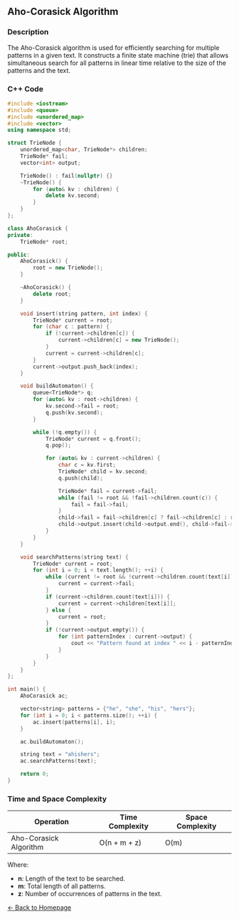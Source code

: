 ## Aho-Corasick Algorithm

### Description
The Aho-Corasick algorithm is used for efficiently searching for multiple patterns in a given text. It constructs a finite state machine (trie) that allows simultaneous search for all patterns in linear time relative to the size of the patterns and the text.

### C++ Code

```cpp
#include <iostream>
#include <queue>
#include <unordered_map>
#include <vector>
using namespace std;

struct TrieNode {
    unordered_map<char, TrieNode*> children;
    TrieNode* fail;
    vector<int> output;

    TrieNode() : fail(nullptr) {}
    ~TrieNode() {
        for (auto& kv : children) {
            delete kv.second;
        }
    }
};

class AhoCorasick {
private:
    TrieNode* root;

public:
    AhoCorasick() {
        root = new TrieNode();
    }

    ~AhoCorasick() {
        delete root;
    }

    void insert(string pattern, int index) {
        TrieNode* current = root;
        for (char c : pattern) {
            if (!current->children[c]) {
                current->children[c] = new TrieNode();
            }
            current = current->children[c];
        }
        current->output.push_back(index);
    }

    void buildAutomaton() {
        queue<TrieNode*> q;
        for (auto& kv : root->children) {
            kv.second->fail = root;
            q.push(kv.second);
        }

        while (!q.empty()) {
            TrieNode* current = q.front();
            q.pop();

            for (auto& kv : current->children) {
                char c = kv.first;
                TrieNode* child = kv.second;
                q.push(child);

                TrieNode* fail = current->fail;
                while (fail != root && !fail->children.count(c)) {
                    fail = fail->fail;
                }
                child->fail = fail->children[c] ? fail->children[c] : root;
                child->output.insert(child->output.end(), child->fail->output.begin(), child->fail->output.end());
            }
        }
    }

    void searchPatterns(string text) {
        TrieNode* current = root;
        for (int i = 0; i < text.length(); ++i) {
            while (current != root && !current->children.count(text[i])) {
                current = current->fail;
            }
            if (current->children.count(text[i])) {
                current = current->children[text[i]];
            } else {
                current = root;
            }
            if (!current->output.empty()) {
                for (int patternIndex : current->output) {
                    cout << "Pattern found at index " << i - patternIndex << ": " << patternIndex << endl;
                }
            }
        }
    }
};

int main() {
    AhoCorasick ac;

    vector<string> patterns = {"he", "she", "his", "hers"};
    for (int i = 0; i < patterns.size(); ++i) {
        ac.insert(patterns[i], i);
    }

    ac.buildAutomaton();

    string text = "ahishers";
    ac.searchPatterns(text);

    return 0;
}
```
### Time and Space Complexity

| Operation               | Time Complexity                  | Space Complexity         |
|-------------------------|----------------------------------|--------------------------|
| Aho-Corasick Algorithm  | O(n + m + z)                     | O(m)                     |

Where:
- **n**: Length of the text to be searched.
- **m**: Total length of all patterns.
- **z**: Number of occurrences of patterns in the text.

[← Back to Homepage](https://mehwishferoz.github.io/)